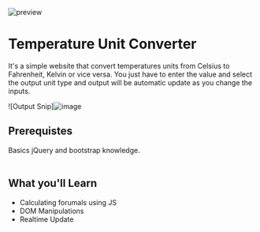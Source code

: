 ![preview](https://github.com/kriti25122001/Temperature-Converter/assets/69442811/cb379011-6717-4633-8cc1-8f935b41e8e1)


# Temperature Unit Converter

It's a simple website that convert temperatures units from Celsius to Fahrenheit, Kelvin or vice versa. You just have to enter the value and select the output unit type and output will be automatic update as you change the inputs.

![Output Snip]![image](https://github.com/kriti25122001/Temperature-Converter/assets/69442811/ce4cd7f0-e014-4327-afc7-4859aebd74d2)




## Prerequistes

<p>
Basics jQuery and bootstrap knowledge.
</br>
</br>
</p>

## What you'll Learn

- Calculating forumals using JS
- DOM Manipulations
- Realtime Update

